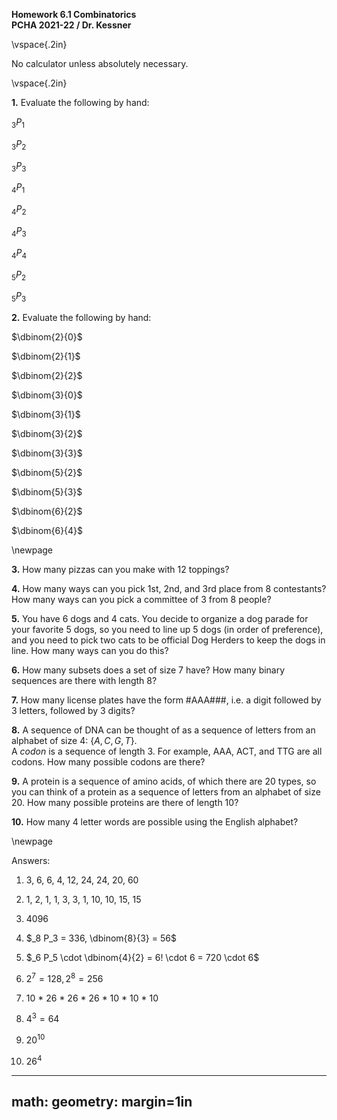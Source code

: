 __Homework 6.1 Combinatorics__  
__PCHA 2021-22 / Dr. Kessner__  

\vspace{.2in}

No calculator unless absolutely necessary.

\vspace{.2in}

__1.__ Evaluate the following by hand:

$_3 P_1$  

$_3 P_2$

$_3 P_3$

$_4 P_1$  

$_4 P_2$

$_4 P_3$

$_4 P_4$

$_5 P_2$

$_5 P_3$

__2.__ Evaluate the following by hand:  

$\dbinom{2}{0}$  

$\dbinom{2}{1}$  

$\dbinom{2}{2}$  

$\dbinom{3}{0}$  

$\dbinom{3}{1}$  

$\dbinom{3}{2}$  

$\dbinom{3}{3}$  

$\dbinom{5}{2}$  

$\dbinom{5}{3}$  

$\dbinom{6}{2}$  

$\dbinom{6}{4}$  

\newpage

__3.__ How many pizzas can you make with 12 toppings?


__4.__ How many ways can you pick 1st, 2nd, and 3rd place from 8 contestants?
How many ways can you pick a committee of 3 from 8 people?

__5.__ You have 6 dogs and 4 cats.  You decide to organize a dog parade for
your favorite 5 dogs, so you need to line up 5 dogs (in order of preference),
and you need to pick two cats to be official Dog Herders to keep the dogs in
line.  How many ways can you do this?

__6.__ How many subsets does a set of size 7 have?  How many binary sequences
are there with length 8?

__7.__ How many license plates have the form #AAA###, i.e. a digit followed by 3 
letters, followed by 3 digits?

__8.__  A sequence of DNA can be thought of as a sequence of letters from an
alphabet of size 4: $\{A, C, G, T\}$.  
A _codon_ is a sequence of length 3.  For
example, AAA, ACT, and TTG are all codons.  How many possible codons are there?

__9.__ A protein is a sequence of amino acids, of which there are 20 types, so you can
think of a protein as a sequence of letters from an alphabet of size 20.  How many
possible proteins are there of length 10?

__10.__ How many 4 letter words are possible using the English alphabet?

\newpage

Answers:

1) 3, 6, 6, 4, 12, 24, 24, 20, 60  

2) 1, 2, 1, 1, 3, 3, 1, 10, 10, 15, 15

3) 4096

4) $_8 P_3 = 336, \dbinom{8}{3} = 56$

5) $_6 P_5 \cdot \dbinom{4}{2} = 6! \cdot 6 = 720 \cdot 6$

6) $2^7 = 128, 2^8 = 256$

7) 10 * 26 * 26 * 26 * 10 * 10 * 10

8) $4^3 = 64$

9) $20^{10}$

10) $26^4$



---
math: <script src="https://cdnjs.cloudflare.com/ajax/libs/mathjax/2.7.1/MathJax.js?config=TeX-AMS_CHTML-full" type="text/javascript"></script>
geometry: margin=1in
---



